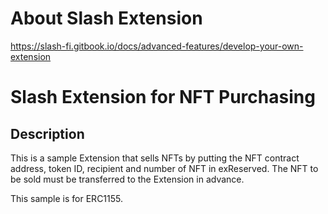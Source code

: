 # About Slash Extension
https://slash-fi.gitbook.io/docs/advanced-features/develop-your-own-extension

# Slash Extension for NFT Purchasing

## Description
This is a sample Extension that sells NFTs by putting the NFT contract address, token ID, recipient and number of NFT in exReserved.
The NFT to be sold must be transferred to the Extension in advance.

This sample is for ERC1155.
